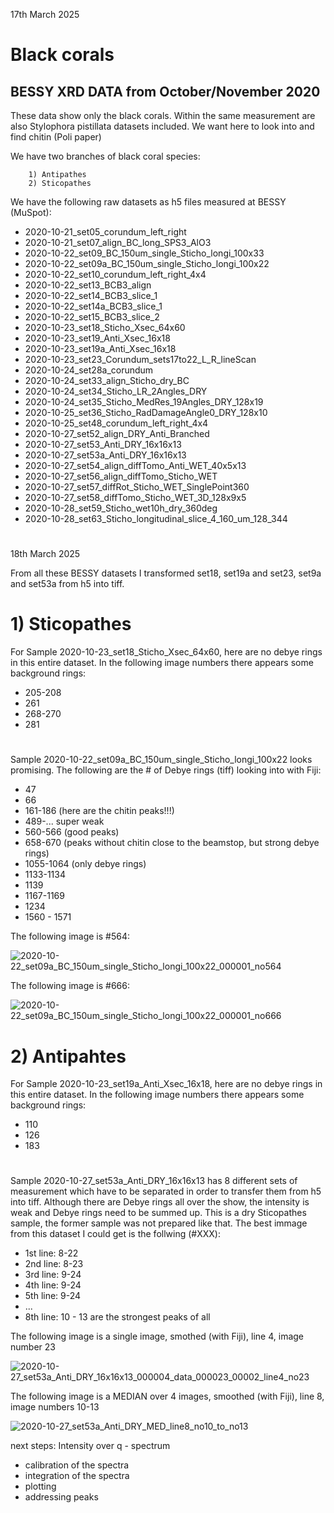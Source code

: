 17th March 2025

# Black corals

## BESSY XRD DATA from October/November 2020

These data show only the black corals. Within the same measurement are also Stylophora pistillata datasets included. We want here to look into and find chitin (Poli paper)

We have two branches of black coral species:

        1) Antipathes
        2) Sticopathes

We have the following raw datasets as h5 files measured at BESSY (MuSpot):

- 2020-10-21_set05_corundum_left_right
- 2020-10-21_set07_align_BC_long_SPS3_AlO3
- 2020-10-22_set09_BC_150um_single_Sticho_longi_100x33
- 2020-10-22_set09a_BC_150um_single_Sticho_longi_100x22
- 2020-10-22_set10_corundum_left_right_4x4
- 2020-10-22_set13_BCB3_align
- 2020-10-22_set14_BCB3_slice_1
- 2020-10-22_set14a_BCB3_slice_1
- 2020-10-22_set15_BCB3_slice_2
- 2020-10-23_set18_Sticho_Xsec_64x60
- 2020-10-23_set19_Anti_Xsec_16x18
- 2020-10-23_set19a_Anti_Xsec_16x18
- 2020-10-23_set23_Corundum_sets17to22_L_R_lineScan
- 2020-10-24_set28a_corundum
- 2020-10-24_set33_align_Sticho_dry_BC
- 2020-10-24_set34_Sticho_LR_2Angles_DRY
- 2020-10-24_set35_Sticho_MedRes_19Angles_DRY_128x19
- 2020-10-25_set36_Sticho_RadDamageAngle0_DRY_128x10
- 2020-10-25_set48_corundum_left_right_4x4
- 2020-10-27_set52_align_DRY_Anti_Branched
- 2020-10-27_set53_Anti_DRY_16x16x13
- 2020-10-27_set53a_Anti_DRY_16x16x13
- 2020-10-27_set54_align_diffTomo_Anti_WET_40x5x13
- 2020-10-27_set56_align_diffTomo_Sticho_WET
- 2020-10-27_set57_diffRot_Sticho_WET_SinglePoint360
- 2020-10-27_set58_diffTomo_Sticho_WET_3D_128x9x5
- 2020-10-28_set59_Sticho_wet10h_dry_360deg
- 2020-10-28_set63_Sticho_longitudinal_slice_4_160_um_128_344


#
18th March 2025

From all these BESSY datasets I transformed set18, set19a and set23, set9a and set53a from h5 into tiff.   

# 1) Sticopathes

For Sample 2020-10-23_set18_Sticho_Xsec_64x60, here are no debye rings in this entire dataset. In the following image numbers there appears some background rings:

- 205-208
- 261
- 268-270
- 281

#
Sample 2020-10-22_set09a_BC_150um_single_Sticho_longi_100x22 looks promising. The following are the # of Debye rings (tiff) looking into with Fiji:

- 47
- 66
- 161-186 (here are the chitin peaks!!!)
- 489-... super weak
- 560-566 (good peaks)
- 658-670 (peaks without chitin close to the beamstop, but strong debye rings)
- 1055-1064 (only debye rings)
- 1133-1134
- 1139
- 1167-1169
- 1234
- 1560 - 1571

The following image is #564:

![2020-10-22_set09a_BC_150um_single_Sticho_longi_100x22_000001_no564](Y:\Katrein\KatreinSauer_Notebook\images\2020-10-22_set09a_BC_150um_single_Sticho_longi_100x22_000001_no564)

The following image is #666:

![2020-10-22_set09a_BC_150um_single_Sticho_longi_100x22_000001_no666](Y:\Katrein\KatreinSauer_Notebook\images\2020-10-22_set09a_BC_150um_single_Sticho_longi_100x22_000001_no666)

# 2) Antipahtes


For Sample 2020-10-23_set19a_Anti_Xsec_16x18, here are no debye rings in this entire dataset. In the following image numbers there appears some background rings:

- 110
- 126
- 183

#

Sample 2020-10-27_set53a_Anti_DRY_16x16x13 has 8 different sets of measurement which have to be separated in order to transfer them from h5 into tiff. Although there are Debye rings all over the show, the intensity is weak and Debye rings need to be summed up. This is a dry Sticopathes sample, the former sample was not prepared like that. The best immage from this dataset I could get is the follwing (#XXX):

- 1st line: 8-22
- 2nd line: 8-23
- 3rd line: 9-24
- 4th line: 9-24
- 5th line: 9-24
- ...
- 8th line: 10 - 13 are the strongest peaks of all

The following image is a single image, smothed (with Fiji), line 4, image number 23

![2020-10-27_set53a_Anti_DRY_16x16x13_000004_data_000023_00002_line4_no23](Y:\Katrein\KatreinSauer_Notebook\images\2020-10-27_set53a_Anti_DRY_16x16x13_000004_data_000023_00002_line4_no23)

The following image is a MEDIAN over 4 images, smoothed (with Fiji), line 8, image numbers 10-13

![2020-10-27_set53a_Anti_DRY_MED_line8_no10_to_no13](Y:\Katrein\KatreinSauer_Notebook\images\2020-10-27_set53a_Anti_DRY_MED_line8_no10_to_no13)





next steps:
 Intensity over q - spectrum
 - calibration of the spectra
 - integration of the spectra
 - plotting
 - addressing peaks
